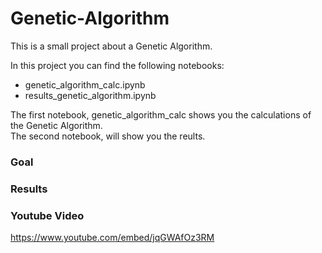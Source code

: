 # Genetic-Algorithm  
This is a small project about a Genetic Algorithm.  
  
In this  project you can find the following notebooks:  
 - genetic_algorithm_calc.ipynb  
 - results_genetic_algorithm.ipynb  
   
 The first notebook, genetic_algorithm_calc shows you the calculations of the Genetic Algorithm.  
 The second notebook, will show you the reults.  
   
   
### Goal

### Results



### Youtube Video
https://www.youtube.com/embed/jqGWAfOz3RM
